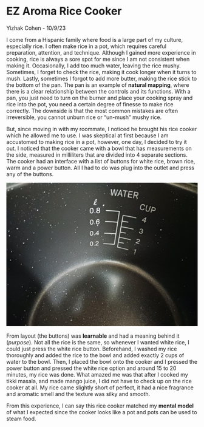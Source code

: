 # EZ Aroma Rice Cooker
Yizhak Cohen - 10/9/23 

I come from a Hispanic family where food is a large part of my culture, especially rice. I often make rice in a pot, which requires careful preparation, attention, and technique. Although I gained more experience in cooking, rice is always a sore spot for me since I am not consistent when making it. Occasionally, I add too much water, leaving the rice mushy. Sometimes, I forget to check the rice, making it cook longer when it turns to mush. Lastly, sometimes I forgot to add more butter, making the rice stick to the bottom of the pan. The pan is an example of **natural mapping**, where there is a clear relationship between the controls and its functions. With a pan, you just need to turn on the burner and place your cooking spray and rice into the pot, you need a certain degree of finesse to make rice correctly. The downside is that the most common mistakes are often irreversible, you cannot unburn rice or “un-mush” mushy rice. 

But, since moving in with my roommate, I noticed he brought his rice cooker which he allowed me to use. I was skeptical at first because I am accustomed to making rice in a pot, however, one day, I decided to try it out. I noticed that the cooker came with a bowl that has measurements on the side, measured in milliliters that are divided into 4 separate sections. The cooker had an interface with a list of buttons for white rice, brown rice, warm and a power button. All I had to do was plug into the outlet and press any of the buttons. 

<img alt="Bowl" src="../assets/bowl.jpg"/>

From layout (the buttons) was **learnable** and had a meaning behind it (*purpose*). Not all the rice is the same, so whenever I wanted white rice, I could just press the white rice button. Beforehand, I washed my rice thoroughly and added the rice to the bowl and added exactly 2 cups of water to the bowl. Then, I placed the bowl onto the cooker and I pressed the power button and pressed the white rice option and around 15 to 20 minutes, my rice was done. What amazed me was that after I cooked my tikki masala, and made mango juice, I did not have to check up on the rice cooker at all. My rice came slightly short of perfect, it had a nice fragrance and aromatic smell and the texture was silky and smooth. 

From this experience, I can say this rice cooker matched my **mental model** of what I expected since the cooker looks like a pot and pots can be used to steam food. 
